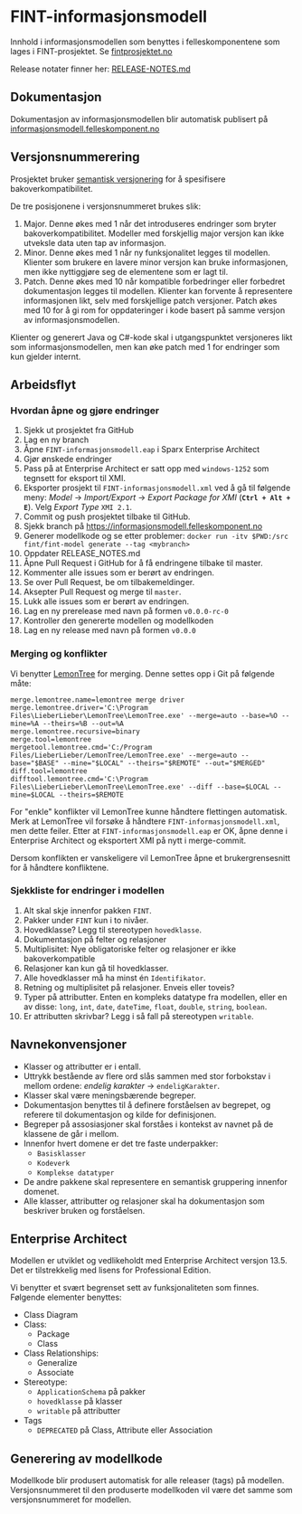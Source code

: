# FINT-informasjonsmodell

Innhold i informasjonsmodellen som benyttes i felleskomponentene som lages i FINT-prosjektet. Se [fintprosjektet.no](https://www.fintprosjektet.no) 

Release notater finner her: [RELEASE-NOTES.md](RELEASE-NOTES.md)

## Dokumentasjon

Dokumentasjon av informasjonsmodellen blir automatisk publisert på [informasjonsmodell.felleskomponent.no](https://informasjonsmodell.felleskomponent.no/)

## Versjonsnummerering

Prosjektet bruker [semantisk versjonering](http://semver.org/) for å spesifisere bakoverkompatibilitet.

De tre posisjonene i versjonsnummeret brukes slik:

1. Major. Denne økes med 1 når det introduseres endringer som bryter bakoverkompatibilitet. Modeller med forskjellig major versjon kan ikke utveksle data uten tap av informasjon.
1. Minor. Denne økes med 1 når ny funksjonalitet legges til modellen.  Klienter som brukere en lavere minor versjon kan bruke informasjonen, men ikke nyttiggjøre seg de elementene som er lagt til.
1. Patch. Denne økes med 10 når kompatible forbedringer eller forbedret dokumentasjon legges til modellen.  Klienter kan forvente å representere informasjonen likt, selv med forskjellige patch versjoner.  Patch økes med 10 for å gi rom for oppdateringer i kode basert på samme versjon av informasjonsmodellen.

Klienter og generert Java og C#-kode skal i utgangspunktet versjoneres likt som informasjonsmodellen, men kan øke patch med 1 for endringer som kun gjelder internt.

## Arbeidsflyt

### Hvordan åpne og gjøre endringer

1. Sjekk ut prosjektet fra GitHub
1. Lag en ny branch
1. Åpne `FINT-informasjonsmodell.eap` i Sparx Enterprise Architect
1. Gjør ønskede endringer
1. Pass på at Enterprise Architect er satt opp med `windows-1252` som tegnsett for eksport til XMI.
1. Eksporter prosjekt til `FINT-informasjonsmodell.xml` ved å gå til følgende meny: _Model_ -> _Import/Export_ -> _Export Package for XMI_ (**`Ctrl + Alt + E`**). Velg _Export Type_ `XMI 2.1`.
1. Commit og push prosjektet tilbake til GitHub.
1. Sjekk branch på https://informasjonsmodell.felleskomponent.no
1. Generer modellkode og se etter problemer: `docker run -itv $PWD:/src fint/fint-model generate --tag <mybranch>`
1. Oppdater RELEASE_NOTES.md
1. Åpne Pull Request i GitHub for å få endringene tilbake til master.
1. Kommenter alle issues som er berørt av endringen.
1. Se over Pull Request, be om tilbakemeldinger.
1. Aksepter Pull Request og merge til `master`.
1. Lukk alle issues som er berørt av endringen.
1. Lag en ny prerelease med navn på formen `v0.0.0-rc-0`
1. Kontroller den genererte modellen og modellkoden
1. Lag en ny release med navn på formen `v0.0.0`

### Merging og konflikter

Vi benytter [LemonTree](https://www.lieberlieber.com/lemontree/en/) for merging.  Denne settes opp i Git på følgende måte:

```
merge.lemontree.name=lemontree merge driver
merge.lemontree.driver='C:\Program Files\LieberLieber\LemonTree\LemonTree.exe' --merge=auto --base=%O --mine=%A --theirs=%B --out=%A
merge.lemontree.recursive=binary
merge.tool=lemontree
mergetool.lemontree.cmd='C:/Program Files/LieberLieber/LemonTree/LemonTree.exe' --merge=auto --base="$BASE" --mine="$LOCAL" --theirs="$REMOTE" --out="$MERGED"
diff.tool=lemontree
difftool.lemontree.cmd='C:\Program Files\LieberLieber\LemonTree\LemonTree.exe' --diff --base=$LOCAL --mine=$LOCAL --theirs=$REMOTE
```

For "enkle" konflikter vil LemonTree kunne håndtere flettingen automatisk.  Merk at LemonTree vil 
forsøke å håndtere `FINT-informasjonsmodell.xml`, men dette feiler.  Etter at 
`FINT-informasjonsmodell.eap` er OK, åpne denne i Enterprise Architect og eksportert XMI på nytt
i merge-commit.

Dersom konflikten er vanskeligere vil LemonTree åpne et brukergrensesnitt for å håndtere konfliktene.

### Sjekkliste for endringer i modellen

  1. Alt skal skje innenfor pakken `FINT`.
  1. Pakker under `FINT` kun i to nivåer.
  1. Hovedklasse?  Legg til stereotypen `hovedklasse`.
  1. Dokumentasjon på felter og relasjoner
  1. Multiplisitet: Nye obligatoriske felter og relasjoner er ikke bakoverkompatible
  1. Relasjoner kan kun gå til hovedklasser.
  1. Alle hovedklasser må ha minst én `Identifikator`.
  1. Retning og multiplisitet på relasjoner.  Enveis eller toveis? 
  1. Typer på attributter.  Enten en kompleks datatype fra modellen, eller en av disse: `long`, `int`, `date`, `dateTime`, `float`, `double`, `string`, `boolean`.
  1. Er attributten skrivbar?  Legg i så fall på stereotypen `writable`.

## Navnekonvensjoner

 - Klasser og attributter er i entall.
 - Uttrykk bestående av flere ord slås sammen med stor forbokstav i mellom ordene: _endelig karakter_ -> `endeligKarakter`. 
 - Klasser skal være meningsbærende begreper.
 - Dokumentasjon benyttes til å definere forståelsen av begrepet, og referere til dokumentasjon og  kilde for definisjonen.
 - Begreper på assosiasjoner skal forståes i kontekst av navnet på de klassene de går i mellom.
 - Innenfor hvert domene er det tre faste underpakker:
   - `Basisklasser`
   - `Kodeverk`
   - `Komplekse datatyper`
 - De andre pakkene skal representere en semantisk gruppering innenfor domenet.
 - Alle klasser, attributter og relasjoner skal ha dokumentasjon som beskriver bruken og forståelsen.

## Enterprise Architect

Modellen er utviklet og vedlikeholdt med Enterprise Architect versjon 13.5.  Det er tilstrekkelig med
lisens for Professional Edition.

Vi benytter et svært begrenset sett av funksjonaliteten som finnes.  Følgende elementer benyttes:

 - Class Diagram
 - Class:
   - Package
   - Class
 - Class Relationships:
   - Generalize
   - Associate
 - Stereotype:
   - `ApplicationSchema` på pakker
   - `hovedklasse` på klasser
   - `writable` på attributter
 - Tags
   - `DEPRECATED` på Class, Attribute eller Association

## Generering av modellkode

Modellkode blir produsert automatisk for alle releaser (tags) på modellen.  Versjonsnummeret til den
produserte modellkoden vil være det samme som versjonsnummeret for modellen.

